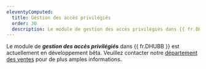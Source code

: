 ```yaml
---
eleventyComputed:
  title: Gestion des accès privilégiés
  order: 30
  description: Le module de gestion des accès privilégiés dans {{ fr.DHUBB }} est actuellement en développement bêta. Veuillez contacter notre département des ventes pour de plus amples informations.
---
```

Le module de ***gestion des accès privilégiés*** dans {{ fr.DHUBB }} est actuellement en développement bêta. Veuillez contacter notre [département des ventes](mailto:sales@devolutions.net) pour de plus amples informations.
